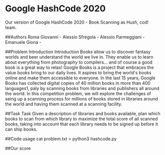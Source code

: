 # Google HashCode 2020
Our version of Google HashCode 2020 - Book Scanning as Hush, cod! team.

##Authors
Roma Giovanni -
Alessio Sfregola -
Alessio Parmeggiani -
Emanuele Giona -

##Problem Introduction
Introduction Books allow us to discover fantasy worlds and beer understand the world we live in. They enable us to learn about everything from photography to compilers... and of course a good book is a great way to relax! Google Books is a project that embraces the value books bring to our daily lives. It aspires to bring the world's books online and make them accessible to everyone. In the last 15 years, Google Books has collected digital copies of 40 million books in more than 400 languages1, paly by scanning books from libraries and publishers all around the world. In this competition problem, we will explore the challenges of seing up a scanning process for millions of books stored in libraries around the world and having them scanned at a scanning facility.

##Task
Task Given a description of libraries and books available, plan which books to scan from which library to maximize the total score of all scanned books, taking into account that each library needs to be signed up before it can ship books.

##Code usage
cat problem.txt > python3 hashcode.py

##Our score

